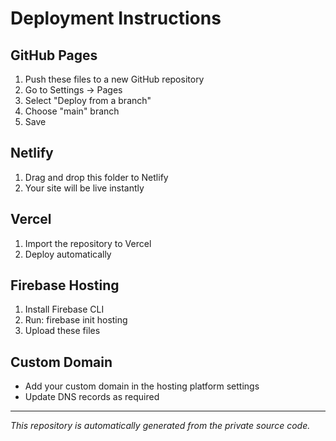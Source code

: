 # Deployment Instructions

## GitHub Pages
1. Push these files to a new GitHub repository
2. Go to Settings → Pages
3. Select "Deploy from a branch"
4. Choose "main" branch
5. Save

## Netlify
1. Drag and drop this folder to Netlify
2. Your site will be live instantly

## Vercel
1. Import the repository to Vercel
2. Deploy automatically

## Firebase Hosting
1. Install Firebase CLI
2. Run: firebase init hosting
3. Upload these files

## Custom Domain
- Add your custom domain in the hosting platform settings
- Update DNS records as required

---
*This repository is automatically generated from the private source code.*
